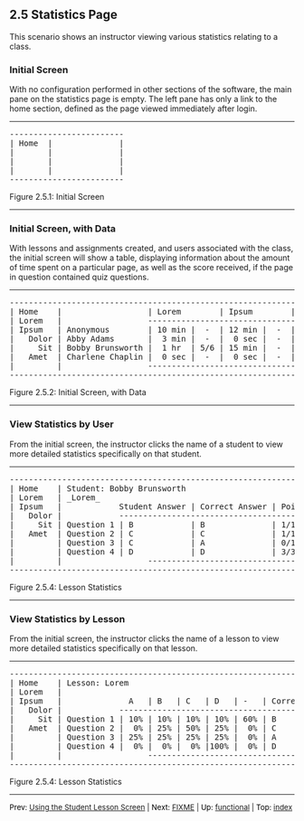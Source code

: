 <html>
<head>
<title>2.5 Statistics Page</title>
</head>
<body>

## 2.5 Statistics Page

This scenario shows an instructor viewing various statistics relating to a class.

### Initial Screen

With no configuration performed in other sections of the software, the main pane on the statistics page is empty.  The left pane has only a link to the home section, defined as the page viewed immediately after login.

---
<pre>
------------------------
| Home  |              |
|       |              |
|       |              |
|       |              |
------------------------
</pre>
Figure 2.5.1: Initial Screen

---

### Initial Screen, with Data

With lessons and assignments created, and users associated with the class, the initial screen will show a table, displaying information about the amount of time spent on a particular page, as well as the score received, if the page in question contained quiz questions.

---
<pre>
-----------------------------------------------------------------------------
| Home    |                  | Lorem        | Ipsum        | Dolor       |  |
| Lorem   |                  ---------------------------------------------  |
| Ipsum   | Anonymous        | 10 min |  -  | 12 min |  -  | 0 sec |  -  |  |
|   Dolor | Abby Adams       |  3 min |  -  |  0 sec |  -  | 0 sec |  -  |  |
|     Sit | Bobby Brunsworth |  1 hr  | 5/6 | 15 min |  -  | 0 sec |  -  |  |
|   Amet  | Charlene Chaplin |  0 sec |  -  |  0 sec |  -  | 0 sec |  -  |  |
|         |                  ---------------------------------------------  |
-----------------------------------------------------------------------------
</pre>
Figure 2.5.2: Initial Screen, with Data

---

### View Statistics by User

From the initial screen, the instructor clicks the name of a student to view more detailed statistics specifically on that student.

---
<pre>
-----------------------------------------------------------------------
| Home    | Student: Bobby Brunsworth                                 |
| Lorem   | _Lorem_                                                   |
| Ipsum   |            Student Answer | Correct Answer | Points       |
|   Dolor |            ---------------------------------------------  |
|     Sit | Question 1 | B            | B              | 1/1       |  |
|   Amet  | Question 2 | C            | C              | 1/1       |  |
|         | Question 3 | C            | A              | 0/1       |  |
|         | Question 4 | D            | D              | 3/3       |  |
|         |                  ---------------------------------------  |
-----------------------------------------------------------------------
</pre>
Figure 2.5.4: Lesson Statistics

---

### View Statistics by Lesson

From the initial screen, the instructor clicks the name of a lesson to view more detailed statistics specifically on that lesson.

---
<pre>
--------------------------------------------------------------------
| Home    | Lesson: Lorem                                          |
| Lorem   |                                                        |
| Ipsum   |              A   | B   | C   | D   | -   | Correct     |
|   Dolor |            ------------------------------------------  |
|     Sit | Question 1 | 10% | 10% | 10% | 10% | 60% | B        |  |
|   Amet  | Question 2 |  0% | 25% | 50% | 25% |  0% | C        |  |
|         | Question 3 | 25% | 25% | 25% | 25% |  0% | A        |  |
|         | Question 4 |  0% |  0% |  0% |100% |  0% | D        |  |
|         |                  ------------------------------------  |
--------------------------------------------------------------------
</pre>
Figure 2.5.4: Lesson Statistics

---

<font size=-1>
<font color=black> Prev: </font><a href="student-lesson-screen.html">Using the Student Lesson Screen</a>
 | <font color=black> Next: </font><a href="FIXME.html">FIXME</a>
 | <font color=black> Up: </font><a href="functional.html">functional</a>
 | <font color=black> Top: </font><a href="index.html">index</a></font>
</center>

</body>
</html>
